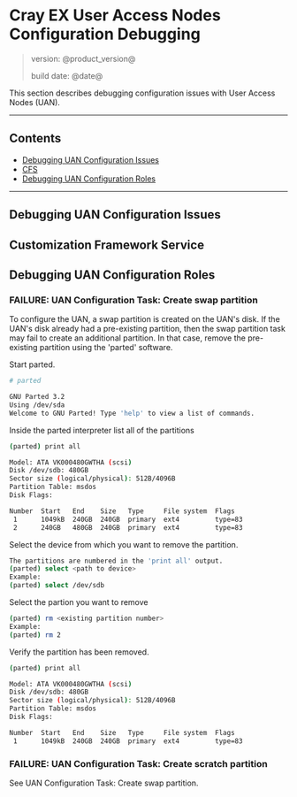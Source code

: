 # Cray EX User Access Nodes Configuration Debugging

> version: @product_version@
>
> build date: @date@

This section describes debugging configuration issues with User Access Nodes (UAN).

---

## Contents

* [Debugging UAN Configuration Issues](#overview)
* [CFS](#cfs)
* [Debugging UAN Configuration Roles](#debug)

---

<a name="Debugging UAN Configuration Issues"></a>
## Debugging UAN Configuration Issues

<a name="CFS"></a>
## Customization Framework Service

<a name="debug"></a>
## Debugging UAN Configuration Roles

### FAILURE: UAN Configuration Task: Create swap partition 
To configure the UAN, a swap partition is created on the UAN's disk.
If the UAN's disk already had a pre-existing partition, then the
swap partition task may fail to create an additional partition. In that case,
remove the pre-existing partition using the 'parted' software.

Start parted.
``` bash
# parted

GNU Parted 3.2
Using /dev/sda
Welcome to GNU Parted! Type 'help' to view a list of commands.
```

Inside the parted interpreter list all of the partitions
```bash
(parted) print all

Model: ATA VK000480GWTHA (scsi)
Disk /dev/sdb: 480GB
Sector size (logical/physical): 512B/4096B
Partition Table: msdos
Disk Flags:

Number  Start   End    Size   Type     File system  Flags
 1      1049kB  240GB  240GB  primary  ext4         type=83
 2      240GB   480GB  240GB  primary  ext4         type=83
```

Select the device from which you want to remove the partition.
```bash
The partitions are numbered in the 'print all' output.
(parted) select <path to device>
Example:
(parted) select /dev/sdb
```

Select the partion you want to remove
```bash
(parted) rm <existing partition number>
Example:
(parted) rm 2
```

Verify the partition has been removed.
```bash
(parted) print all

Model: ATA VK000480GWTHA (scsi)
Disk /dev/sdb: 480GB
Sector size (logical/physical): 512B/4096B
Partition Table: msdos
Disk Flags:

Number  Start   End    Size   Type     File system  Flags
 1      1049kB  240GB  240GB  primary  ext4         type=83
```


### FAILURE: UAN Configuration Task: Create scratch partition 
See UAN Configuration Task: Create swap partition.
